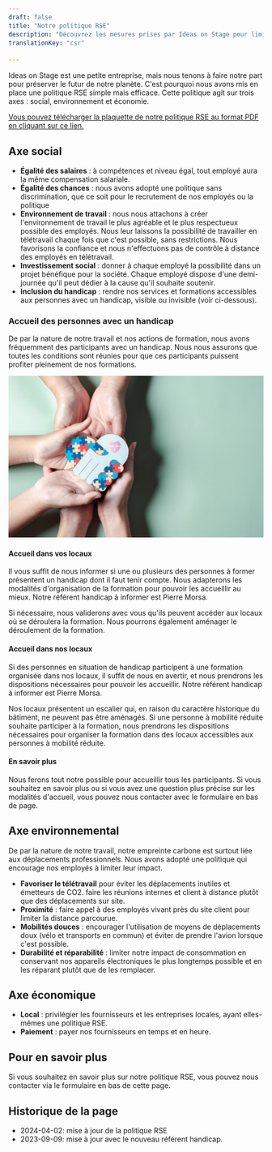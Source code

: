 ```yaml
---
draft: false
title: "Notre politique RSE"
description: "Découvrez les mesures prises par Ideas on Stage pour limiter son impact sur la planète."
translationKey: "csr"

---
```


Ideas on Stage est une petite entreprise, mais nous tenons à faire notre part pour préserver le futur de notre planète. C'est pourquoi nous avons mis en place une politique RSE simple mais efficace. Cette politique agit sur trois axes : social, environnement et économie.

[Vous pouvez télécharger la plaquette de notre politique RSE au format PDF en cliquant sur ce lien.](politique-rse-ideas-on-stage.pdf)

## Axe social

- **Égalité des salaires** : à compétences et niveau égal, tout employé aura la même compensation salariale.
- **Égalité des chances** : nous avons adopté une politique sans discrimination, que ce soit pour le recrutement de nos employés ou la politique 
- **Environnement de travail** : nous nous attachons à créer l'environnement de travail le plus agréable et le plus respectueux possible des employés. Nous leur laissons la possibilité de travailler en télétravail chaque fois que c'est possible, sans restrictions. Nous favorisons la confiance et nous n'effectuons pas de contrôle à distance des employés en télétravail. 
- **Investissement social** : donner à chaque employé la possibilité dans un projet bénéfique pour la société. Chaque employé dispose d'une demi-journée qu'il peut dédier à la cause qu'il souhaite soutenir.
- **Inclusion du handicap** : rendre nos services et formations accessibles aux personnes avec un handicap, visible ou invisible (voir ci-dessous).


### Accueil des personnes avec un handicap

De par la nature de notre travail et nos actions de formation, nous avons fréquemment des participants avec un handicap. Nous nous assurons que toutes les conditions sont réunies pour que ces participants puissent profiter pleinement de nos formations.

![Handicap](handicap.jpg)


#### Accueil dans vos locaux

Il vous suffit de nous informer si une ou plusieurs des personnes à former présentent un handicap dont il faut tenir compte. Nous adapterons les modalités d'organisation de la formation pour pouvoir les accueillir au mieux. Notre référent handicap à informer est Pierre Morsa.

Si nécessaire, nous validerons avec vous qu'ils peuvent accéder aux locaux où se déroulera la formation. Nous pourrons également aménager le déroulement de la formation.


#### Accueil dans nos locaux

Si des personnes en situation de handicap participent à une formation organisée dans nos locaux, il suffit de nous en avertir, et nous prendrons les dispositions nécessaires pour pouvoir les accueillir. Notre référent handicap à informer est Pierre Morsa.

Nos locaux présentent un escalier qui, en raison du caractère historique du bâtiment, ne peuvent pas être aménagés. Si une personne à mobilité réduite souhaite participer à la formation, nous prendrons les dispositions nécessaires pour organiser la formation dans des locaux accessibles aux personnes à mobilité réduite.


#### En savoir plus

Nous ferons tout notre possible pour accueillir tous les participants. Si vous souhaitez en savoir plus ou si vous avez une question plus précise sur les modalités d'accueil, vous pouvez nous contacter avec le formulaire en bas de page.


## Axe environnemental

De par la nature de notre travail, notre empreinte carbone est surtout liée aux déplacements professionnels. Nous avons adopté une politique qui encourage nos employés à limiter leur impact.

- **Favoriser le télétravail** pour éviter les déplacements inutiles et émetteurs de CO2. faire les réunions internes et client à distance plutôt que des déplacements sur site.
- **Proximité** : faire appel à des employés vivant près du site client pour limiter la distance parcourue.
- **Mobilités douces** : encourager l'utilisation de moyens de déplacements doux (vélo et transports en commun) et éviter de prendre l'avion lorsque c'est possible.
- **Durabilité et réparabilité** : limiter notre impact de consommation en conservant nos appareils électroniques le plus longtemps possible et en les réparant plutôt que de les remplacer.


## Axe économique

- **Local** : privilégier les fournisseurs et les entreprises locales, ayant elles-mêmes une politique RSE.
- **Paiement** : payer nos fournisseurs en temps et en heure.


## Pour en savoir plus

Si vous souhaitez en savoir plus sur notre politique RSE, vous pouvez nous contacter via le formulaire en bas de cette page.

## Historique de la page

- 2024-04-02: mise à jour de la politique RSE
- 2023-09-09: mise à jour avec le nouveau référent handicap.
